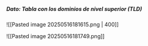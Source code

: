 ## 
##### Dato: Tabla con los dominios de nivel superior (TLD)
![[Pasted image 20250516181615.png | 400]]

![[Pasted image 20250516181749.png]]